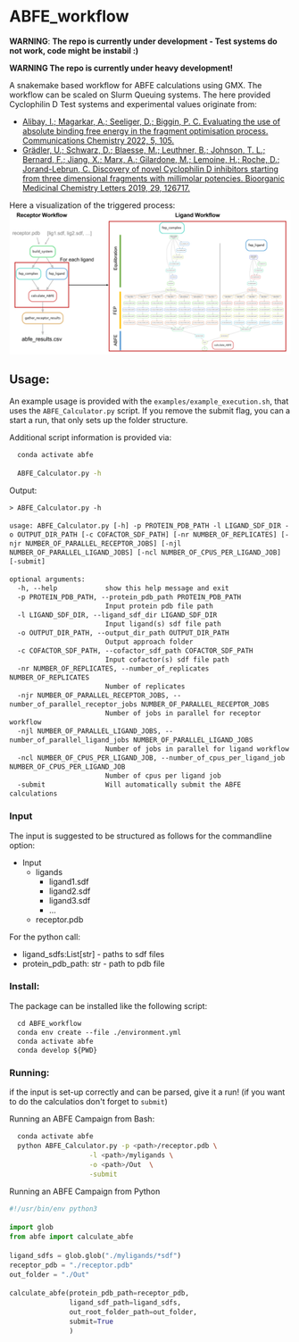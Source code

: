 # ABFE_workflow
**WARNING**: **The repo is currently under development - Test systems do not work, code might be instabil :)**

**WARNING The repo is currently under heavy development!**

A snakemake based workflow for ABFE calculations using GMX. The workflow can be scaled on Slurm Queuing systems.
The here provided Cyclophilin D Test systems and experimental values originate from:
* [Alibay, I.; Magarkar, A.; Seeliger, D.; Biggin, P. C. Evaluating the use of absolute binding
free energy in the fragment optimisation process. Communications Chemistry 2022, 5,
105.](https://doi.org/10.1038/s42004-022-00721-4)
* [Grädler, U.; Schwarz, D.; Blaesse, M.; Leuthner, B.; Johnson, T. L.; Bernard, F.; Jiang, X.; Marx, A.; Gilardone, M.; Lemoine, H.; Roche, D.; Jorand-Lebrun, C. Discovery of novel Cyclophilin D inhibitors starting from three dimensional fragments with
millimolar potencies. Bioorganic Medicinal Chemistry Letters 2019, 29, 126717.](https://doi.org/10.1016/j.bmcl.2019.126717)

Here a visualization of the triggered process:
![](.img/full_snakemake_DAG.png)



## Usage: 
An example usage is provided with the `examples/example_execution.sh`, that uses the  `ABFE_Calculator.py` script.
If you remove the submit flag, you can a start a run, that only sets up the folder structure.

Additional script information is provided via:
```bash
  conda activate abfe

  ABFE_Calculator.py -h
```

Output:
```
> ABFE_Calculator.py -h

usage: ABFE_Calculator.py [-h] -p PROTEIN_PDB_PATH -l LIGAND_SDF_DIR -o OUTPUT_DIR_PATH [-c COFACTOR_SDF_PATH] [-nr NUMBER_OF_REPLICATES] [-njr NUMBER_OF_PARALLEL_RECEPTOR_JOBS] [-njl NUMBER_OF_PARALLEL_LIGAND_JOBS] [-ncl NUMBER_OF_CPUS_PER_LIGAND_JOB] [-submit]

optional arguments:
  -h, --help            show this help message and exit
  -p PROTEIN_PDB_PATH, --protein_pdb_path PROTEIN_PDB_PATH
                        Input protein pdb file path
  -l LIGAND_SDF_DIR, --ligand_sdf_dir LIGAND_SDF_DIR
                        Input ligand(s) sdf file path
  -o OUTPUT_DIR_PATH, --output_dir_path OUTPUT_DIR_PATH
                        Output approach folder
  -c COFACTOR_SDF_PATH, --cofactor_sdf_path COFACTOR_SDF_PATH
                        Input cofactor(s) sdf file path
  -nr NUMBER_OF_REPLICATES, --number_of_replicates NUMBER_OF_REPLICATES
                        Number of replicates
  -njr NUMBER_OF_PARALLEL_RECEPTOR_JOBS, --number_of_parallel_receptor_jobs NUMBER_OF_PARALLEL_RECEPTOR_JOBS
                        Number of jobs in parallel for receptor workflow
  -njl NUMBER_OF_PARALLEL_LIGAND_JOBS, --number_of_parallel_ligand_jobs NUMBER_OF_PARALLEL_LIGAND_JOBS
                        Number of jobs in parallel for ligand workflow
  -ncl NUMBER_OF_CPUS_PER_LIGAND_JOB, --number_of_cpus_per_ligand_job NUMBER_OF_CPUS_PER_LIGAND_JOB
                        Number of cpus per ligand job
  -submit               Will automatically submit the ABFE calculations

```

### Input
The input is suggested to be structured as follows for the commandline option:
  * Input
    * ligands
       * ligand1.sdf
       * ligand2.sdf
       * ligand3.sdf
       * ...
    * receptor.pdb

For the python call: 
 * ligand_sdfs:List[str] - paths to sdf files
 * protein_pdb_path: str - path to pdb file 

### Install:
The package can be installed like the following script:
```
  cd ABFE_workflow
  conda env create --file ./environment.yml
  conda activate abfe
  conda develop ${PWD}
```

### Running:
 if the input is set-up correctly and can be parsed, give it a run! (if you want to do the calculatios don't forget to `submit`)

Running an ABFE Campaign from Bash:
```bash
  conda activate abfe
  python ABFE_Calculator.py -p <path>/receptor.pdb \
                    -l <path>/myligands \
                    -o <path>/Out  \
                    -submit
```

Running an ABFE Campaign from Python
```python
#!/usr/bin/env python3

import glob
from abfe import calculate_abfe

ligand_sdfs = glob.glob("./myligands/*sdf")
receptor_pdb = "./receptor.pdb"
out_folder = "./Out"

calculate_abfe(protein_pdb_path=receptor_pdb, 
               ligand_sdf_path=ligand_sdfs, 
               out_root_folder_path=out_folder,
               submit=True
               )

```
